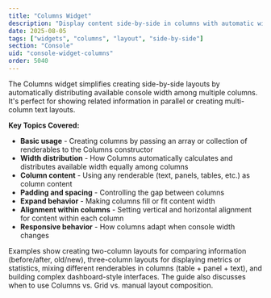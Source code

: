 ```yaml
---
title: "Columns Widget"
description: "Display content side-by-side in columns with automatic width distribution"
date: 2025-08-05
tags: ["widgets", "columns", "layout", "side-by-side"]
section: "Console"
uid: "console-widget-columns"
order: 5040
---
```


The Columns widget simplifies creating side-by-side layouts by automatically distributing available console width among multiple columns. It's perfect for showing related information in parallel or creating multi-column text layouts.

**Key Topics Covered:**

* **Basic usage** - Creating columns by passing an array or collection of renderables to the Columns constructor
* **Width distribution** - How Columns automatically calculates and distributes available width equally among columns
* **Column content** - Using any renderable (text, panels, tables, etc.) as column content
* **Padding and spacing** - Controlling the gap between columns
* **Expand behavior** - Making columns fill or fit content width
* **Alignment within columns** - Setting vertical and horizontal alignment for content within each column
* **Responsive behavior** - How columns adapt when console width changes

Examples show creating two-column layouts for comparing information (before/after, old/new), three-column layouts for displaying metrics or statistics, mixing different renderables in columns (table + panel + text), and building complex dashboard-style interfaces. The guide also discusses when to use Columns vs. Grid vs. manual layout composition.
